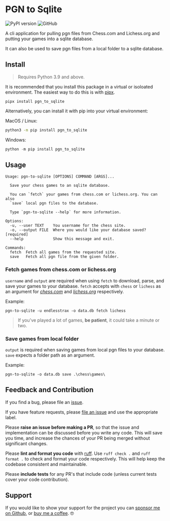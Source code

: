 # PGN to Sqlite

![PyPI version](https://img.shields.io/pypi/v/pgn-to-sqlite)
![GitHub](https://img.shields.io/github/license/endlesstrax/pgn-to-sqlite)

A cli application for pulling pgn files from Chess.com and Lichess.org and putting your games into a sqlite database.

It can also be used to save pgn files from a local folder to a sqlite database.

## Install

> Requires Python 3.9 and above.

It is recommended that you install this package in a virtual or isoloated environment. The easiest way to do this is with [pipx](https://github.com/pypa/pipx).

```shell
pipx install pgn_to_sqlite
```

Alternatively, you can install it with pip into your virtual environment:

MacOS / Linux:

```bash
python3 -m pip install pgn_to_sqlite
```

Windows:

```powershell
python -m pip install pgn_to_sqlite
```

## Usage

```shell
Usage: pgn-to-sqlite [OPTIONS] COMMAND [ARGS]...

  Save your chess games to an sqlite database.

  You can `fetch` your games from chess.com or lichess.org. You can also
  `save` local pgn files to the database.

  Type `pgn-to-sqlite --help` for more information.

Options:
  -u, --user TEXT    You username for the chess site.
  -o, --output FILE  Where you would like your database saved?  [required]
  --help             Show this message and exit.

Commands:
  fetch  Fetch all games from the requested site.
  save   Fetch all pgn file from the given folder.
```

### Fetch games from chess.com or lichess.org

`username` and `output` are required when using `fetch` to download, parse, and save your games to your database. `fetch` accepts with `chess` or `lichess` as an argument for _[chess.com](https://www.chess.com)_ and _[lichess.org](https://lichess.org)_ respectively.

Example:

```shell
pgn-to-sqlite -u endlesstrax -o data.db fetch lichess
```

> If you've played a lot of games, **be patient**, it could take a minute or two.

### Save games from local folder

`output` is required when saving games from local pgn files to your database. `save` expects a folder path as an argument.

Example:

```shell
pgn-to-sqlite -o data.db save .\chess\games\
```

## Feedback and Contribution

If you find a bug, please file an [issue](https://github.com/EndlessTrax/pgn-to-sqlite/issues).

If you have feature requests, please [file an issue](https://github.com/EndlessTrax/pgn-to-sqlite/issues) and use the appropriate label.

Please **raise an issue before making a PR**, so that the issue and implementation can be discussed before you write any code. This will save you time, and increase the chances of your PR being merged without significant changes.

Please **lint and format you code** with [ruff](https://github.com/astral-sh/ruff). Use `ruff check .` and `ruff format .` to check and format your code respectively. This will help keep the codebase consistent and maintainable.

Please **include tests** for any PR's that include code (unless current tests cover your code contribution).

## Support

If you would like to show your support for the project you can [sponsor me on Github](https://github.com/sponsors/EndlessTrax), or [buy me a coffee](https://ko-fi.com/endlesstrax). 🤓
